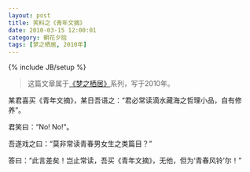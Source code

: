 ```yaml
---
layout: post
title: 笑料之《青年文摘》
date: 2010-03-15 12:00:01
category: 朝花夕拾
tags: [梦之栖居, 2010年]
---
```

{% include JB/setup %}

> 这篇文章属于[《梦之栖居》](/posts/where-the-dreams-reside/)系列，写于2010年。
	
<!--more-->

某君喜买《青年文摘》，某日吾语之：“君必常读滴水藏海之哲理小品，自有修养”。

君笑曰：“No! No!”。

吾遂戏之曰：“莫非常读青春男女生之类篇目？”

答曰：“此言差矣！岂止常读，吾买《青年文摘》，无他，但为‘青春风铃’尔！”